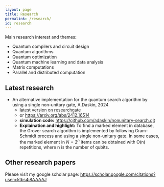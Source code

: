 ```yaml
---
layout: page
title: Research
permalink: /research/
id: research
---
```

Main research interest and themes:
* Quantum compilers and circuit design
* Quantum algorithms
* Quantum optimization
* Quantum machine learning and data analysis
* Matrix computations
* Parallel and distributed computation

## Latest research
- An alternative implementation for the quantum search algorithm by using a single non-unitary gate, A.Daskin, 2024.
    - [latest version on researchgate](http://dx.doi.org/10.13140/RG.2.2.25468.24960) 
    - or https://arxiv.org/abs/2412.16514 
    - **simulation code:** https://github.com/adaskin/nonunitary-search.git 
    - **Explaination and highlight:** To find a marked element in database, the Grover search algorithm is implemented by following Gram-Schmidt process and using a single non-unitary gate. 
    In some cases, the marked element in $N=2^n$ items can be obtained with O(n) repetitions, 
    where n is the number of qubits.

## Other research papers
Please visit my google scholar page: 
https://scholar.google.com/citations?user=5tbs4i8AAAAJ